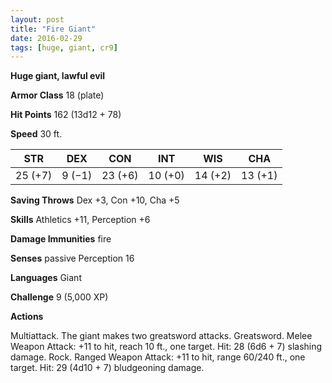 ```yaml
---
layout: post
title: "Fire Giant"
date: 2016-02-29
tags: [huge, giant, cr9]
---
```


**Huge giant, lawful evil**

**Armor Class** 18 (plate)

**Hit Points** 162 (13d12 + 78)

**Speed** 30 ft.

|   STR   |   DEX   |   CON   |   INT   |   WIS   |   CHA   |
|:-----:|:-----:|:-----:|:-----:|:-----:|:-----:|
| 25 (+7) | 9 (−1) | 23 (+6) | 10 (+0) | 14 (+2) | 13 (+1) |

**Saving Throws** Dex +3, Con +10, Cha +5 

**Skills** Athletics +11, Perception +6 

**Damage Immunities** fire 

**Senses** passive Perception 16 

**Languages** Giant 

**Challenge** 9 (5,000 XP)

**Actions** 

Multiattack. The giant makes two greatsword attacks. Greatsword. Melee Weapon Attack: +11 to hit, reach 10 ft., one target. Hit: 28 (6d6 + 7) slashing damage. Rock. Ranged Weapon Attack: +11 to hit, range 60/240 ft., one target. Hit: 29 (4d10 + 7) bludgeoning damage.
